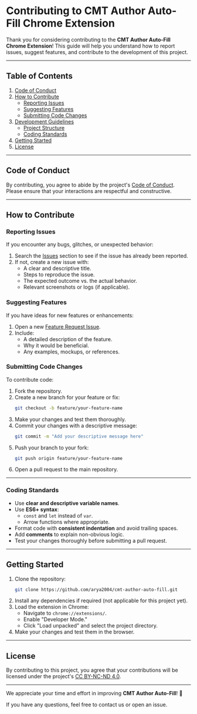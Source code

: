 # Contributing to CMT Author Auto-Fill Chrome Extension

Thank you for considering contributing to the **CMT Author Auto-Fill Chrome Extension**! This guide will help you understand how to report issues, suggest features, and contribute to the development of this project.

---

## **Table of Contents**

1. [Code of Conduct](#code-of-conduct)
2. [How to Contribute](#how-to-contribute)
    - [Reporting Issues](#reporting-issues)
    - [Suggesting Features](#suggesting-features)
    - [Submitting Code Changes](#submitting-code-changes)
3. [Development Guidelines](#development-guidelines)
    - [Project Structure](#project-structure)
    - [Coding Standards](#coding-standards)
4. [Getting Started](#getting-started)
5. [License](#license)

---

## **Code of Conduct**

By contributing, you agree to abide by the project's [Code of Conduct](CODE_OF_CONDUCT.md). Please ensure that your interactions are respectful and constructive.

---

## **How to Contribute**

### **Reporting Issues**
If you encounter any bugs, glitches, or unexpected behavior:
1. Search the [Issues](https://github.com/your-username/cmt-author-auto-fill/issues) section to see if the issue has already been reported.
2. If not, create a new issue with:
    - A clear and descriptive title.
    - Steps to reproduce the issue.
    - The expected outcome vs. the actual behavior.
    - Relevant screenshots or logs (if applicable).

### **Suggesting Features**
If you have ideas for new features or enhancements:
1. Open a new [Feature Request Issue](https://github.com/your-username/cmt-author-auto-fill/issues/new).
2. Include:
    - A detailed description of the feature.
    - Why it would be beneficial.
    - Any examples, mockups, or references.

### **Submitting Code Changes**
To contribute code:
1. Fork the repository.
2. Create a new branch for your feature or fix:
    ```bash
    git checkout -b feature/your-feature-name
    ```
3. Make your changes and test them thoroughly.
4. Commit your changes with a descriptive message:
    ```bash
    git commit -m "Add your descriptive message here"
    ```
5. Push your branch to your fork:
    ```bash
    git push origin feature/your-feature-name
    ```
6. Open a pull request to the main repository.

---


### **Coding Standards**
- Use **clear and descriptive variable names**.
- Use **ES6+ syntax**:
    - `const` and `let` instead of `var`.
    - Arrow functions where appropriate.
- Format code with **consistent indentation** and avoid trailing spaces.
- Add **comments** to explain non-obvious logic.
- Test your changes thoroughly before submitting a pull request.

---

## **Getting Started**

1. Clone the repository:
    ```bash
    git clone https://github.com/arya2004/cmt-author-auto-fill.git
    ```
2. Install any dependencies if required (not applicable for this project yet).
3. Load the extension in Chrome:
    - Navigate to `chrome://extensions/`.
    - Enable "Developer Mode."
    - Click "Load unpacked" and select the project directory.
4. Make your changes and test them in the browser.

---

## **License**

By contributing to this project, you agree that your contributions will be licensed under the project's [CC BY-NC-ND 4.0](LICENSE).

---

We appreciate your time and effort in improving **CMT Author Auto-Fill**! 🚀

If you have any questions, feel free to contact us or open an issue.

